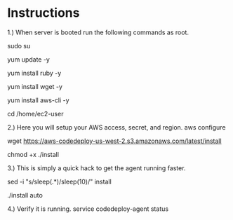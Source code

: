 Instructions
============
1.) When server is booted run the following commands as root.

sudo su

yum update -y

yum install ruby -y

yum install wget -y

yum install aws-cli -y

cd /home/ec2-user

2.) Here you will setup your AWS access, secret, and region.
aws configure 

wget https://aws-codedeploy-us-west-2.s3.amazonaws.com/latest/install

chmod +x ./install

3.) This is simply a quick hack to get the agent running faster.

sed -i "s/sleep(.*)/sleep(10)/" install 

./install auto


4.) Verify it is running.
service codedeploy-agent status

